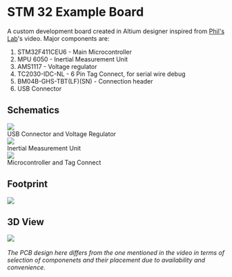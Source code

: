 # STM 32 Example Board
A custom development board created in Altium designer inspired from <a href = "https://www.youtube.com/watch?v=PMEpQZ90f34">Phil's Lab</a>'s video.
Major components are:
<ol>
  <li>STM32F411CEU6 - Main Microcontroller</li>
  <li>MPU 6050 - Inertial Measurement Unit</li>
  <li>AMS1117 -  Voltage regulator</li>
  <li>TC2030-IDC-NL - 6 Pin Tag Connect, for serial wire debug</li>
  <li>BM04B-GHS-TBT(LF)(SN) - Connection header</li>
  <li>USB Connector</li>
</ol>

<h2>Schematics</h2>
<img src = "https://github.com/jyotissh/STM32_ExampleBoard/assets/43207029/a09b7b46-ef7a-42ac-ab84-69c65e40cbb7"> <br/> USB Connector and Voltage Regulator <br/>
<img src = "https://github.com/jyotissh/STM32_ExampleBoard/assets/43207029/e66ef69d-c4e8-4f5a-b94d-99e1f4a518c5"> <br/> Inertial Measurement Unit <br/>
<img src = "https://github.com/jyotissh/STM32_ExampleBoard/assets/43207029/04d1fc1e-a467-408e-98ae-9889aa1af1a6"> <br/> Microcontroller and Tag Connect <br/>
<h2>Footprint</h2>
<img src = "https://github.com/jyotissh/STM32_ExampleBoard/assets/43207029/d07230a4-fdd2-4f3c-bc96-583fe2de9a62">
<h2>3D View</h2>
<img src = "https://github.com/jyotissh/STM32_ExampleBoard/assets/43207029/568b90a6-ff24-4eeb-b85d-db51a7ad4285">

<br/>
<br/>
<footer>
<i>The PCB design here differs from the one mentioned in the video in terms of selection of componenets and their placement due to availability and convenience.</i>
</footer>

